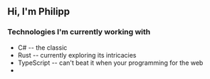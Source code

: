 ## Hi, I'm Philipp

### Technologies I'm currently working with

- C# -- the classic
- Rust -- currently exploring its intricacies
- TypeScript -- can't beat it when your programming for the web
- 
